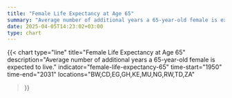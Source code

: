 ```yaml
---
title: "Female Life Expectancy at Age 65"
summary: "Average number of additional years a 65-year-old female is expected to live"
date: 2025-04-05T14:23:02+03:00
type: chart
---
```


{{< chart
    type="line"
    title="Female Life Expectancy at Age 65"
    description="Average number of additional years a 65-year-old female is expected to live."
    indicator="female-life-expectancy-65"
    time-start="1950"
    time-end="2031"
    locations="BW,CD,EG,GH,KE,MU,NG,RW,TD,ZA"
>}}
